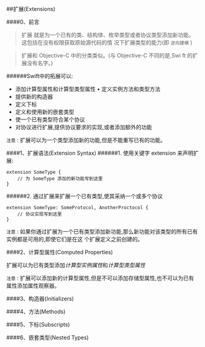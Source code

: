 ##扩展(Extensions)

####0、前言
> 扩展 就是为一个已有的类、结构体、枚举类型或者协议类型添加新功能。这包括在没有权限获取原始源代码的情 况下扩展类型的能力(即 `逆向建模` )

>扩展和 Objective-C 中的分类类似。(与 Objective-C 不同的是,Swi ft 的扩展没有名字。)

######Swift中的拓展可以:* 添加计算型属性和计算型类型属性 • 定义实例方法和类型方法* 提供新的构造器* 定义下标* 定义和使用新的嵌套类型* 使一个已有类型符合某个协议* 对协议进行扩展,提供协议要求的实现,或者添加额外的功能

`注意：`扩展可以为一个类型添加新的功能,但是不能重写已有的功能。

####1、扩展语法(Extension Syntax)
######1. 使用关键字 extension 来声明扩展:
```
extension SomeType {	// 为 SomeType 添加的新功能写到这里}
```

######2. 通过扩展来扩展一个已有类型,使其采纳一个或多个协议
```
extension SomeType: SomeProtocol, AnotherProctocol { 
	// 协议实现写到这里}
```
`注意：`如果你通过扩展为一个已有类型添加新功能,那么新功能对该类型的所有已有实例都是可用的,即使它们是在这 个扩展定义之前创建的。

####2、计算型属性(Computed Properties)

扩展可以为已有类型添加*计算型实例属性*和*计算型类型属性*

`注意：`扩展可以添加新的计算型属性,但是不可以添加存储型属性,也不可以为已有属性添加属性观察器。

####3、构造器(Initializers)

####4、方法(Methods)

####5、下标(Subscripts)


####6、嵌套类型(Nested Types)







